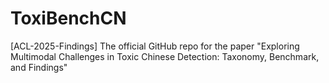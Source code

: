 # ToxiBenchCN
[ACL-2025-Findings] The official GitHub repo for the paper "Exploring Multimodal Challenges in Toxic Chinese Detection: Taxonomy, Benchmark, and Findings"
